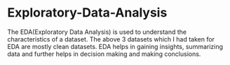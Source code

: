 # Exploratory-Data-Analysis
The EDA(Exploratory Data Analysis) is used to understand the characteristics of a dataset. The above 3 datasets which I had taken for EDA are mostly clean datasets.
EDA helps in gaining insights, summarizing data and further helps in decision making and making conclusions.
